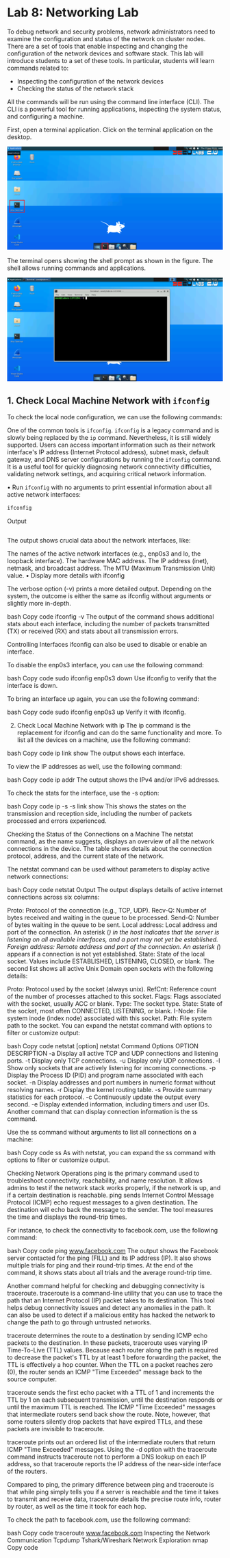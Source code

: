 # Lab 8: Networking Lab

To debug network and security problems, network administrators need to examine the configuration and status of the network on cluster nodes. There are a set of tools that enable inspecting and changing the configuration of the network devices and software stack. This lab will introduce students to a set of these tools. In particular, students will learn commands related to:

- Inspecting the configuration of the network devices
- Checking the status of the network stack

All the commands will be run using the command line interface (CLI). The CLI is a powerful tool for running applications, inspecting the system status, and configuring a machine.

First, open a terminal application. Click on the terminal application on the desktop.

![](images/lab1_fig1.png)

The terminal opens showing the shell prompt as shown in the figure. The shell allows running commands and applications.

![](images/lab1_fig2.png)

## 1. Check Local Machine Network with `ifconfig`

To check the local node configuration, we can use the following commands:

One of the common tools is `ifconfig`. `ifconfig` is a legacy command and is slowly being replaced by the `ip` command. Nevertheless, it is still widely supported. Users can access important information such as their network interface's IP address (Internet Protocol address), subnet mask, default gateway, and DNS server configurations by running the `ifconfig` command. It is a useful tool for quickly diagnosing network connectivity difficulties, validating network settings, and acquiring critical network information.

• Run `ifconfig` with no arguments to print essential information about all active network interfaces:

```bash
ifconfig
```

Output
```

```
The output shows crucial data about the network interfaces, like:

The names of the active network interfaces (e.g., enp0s3 and lo, the loopback interface).
The hardware MAC address.
The IP address (inet), netmask, and broadcast address.
The MTU (Maximum Transmission Unit) value.
• Display more details with ifconfig

The verbose option (-v) prints a more detailed output. Depending on the system, the outcome is either the same as ifconfig without arguments or slightly more in-depth.

bash
Copy code
ifconfig -v
The output of the command shows additional stats about each interface, including the number of packets transmitted (TX) or received (RX) and stats about all transmission errors.

Controlling Interfaces
ifconfig can also be used to disable or enable an interface.

To disable the enp0s3 interface, you can use the following command:

bash
Copy code
sudo ifconfig enp0s3 down
Use ifconfig to verify that the interface is down.

To bring an interface up again, you can use the following command:

bash
Copy code
sudo ifconfig enp0s3 up
Verify it with ifconfig.

2. Check Local Machine Network with ip
The ip command is the replacement for ifconfig and can do the same functionality and more. To list all the devices on a machine, use the following command:

bash
Copy code
ip link show
The output shows each interface.

To view the IP addresses as well, use the following command:

bash
Copy code
ip addr
The output shows the IPv4 and/or IPv6 addresses.

To check the stats for the interface, use the -s option:

bash
Copy code
ip -s -s link show
This shows the states on the transmission and reception side, including the number of packets processed and errors experienced.

Checking the Status of the Connections on a Machine
The netstat command, as the name suggests, displays an overview of all the network connections in the device. The table shows details about the connection protocol, address, and the current state of the network.

The netstat command can be used without parameters to display active network connections:

bash
Copy code
netstat
Output
The output displays details of active internet connections across six columns:

Proto: Protocol of the connection (e.g., TCP, UDP).
Recv-Q: Number of bytes received and waiting in the queue to be processed.
Send-Q: Number of bytes waiting in the queue to be sent.
Local address: Local address and port of the connection. An asterisk (*) in the host indicates that the server is listening on all available interfaces, and a port may not yet be established.
Foreign address: Remote address and port of the connection. An asterisk (*) appears if a connection is not yet established.
State: State of the local socket. Values include ESTABLISHED, LISTENING, CLOSED, or blank.
The second list shows all active Unix Domain open sockets with the following details:

Proto: Protocol used by the socket (always unix).
RefCnt: Reference count of the number of processes attached to this socket.
Flags: Flags associated with the socket, usually ACC or blank.
Type: The socket type.
State: State of the socket, most often CONNECTED, LISTENING, or blank.
I-Node: File system inode (index node) associated with this socket.
Path: File system path to the socket.
You can expand the netstat command with options to filter or customize output:

bash
Copy code
netstat [option]
netstat Command Options
OPTION	DESCRIPTION
-a	Display all active TCP and UDP connections and listening ports.
-t	Display only TCP connections.
-u	Display only UDP connections.
-l	Show only sockets that are actively listening for incoming connections.
-p	Display the Process ID (PID) and program name associated with each socket.
-n	Display addresses and port numbers in numeric format without resolving names.
-r	Display the kernel routing table.
-s	Provide summary statistics for each protocol.
-c	Continuously update the output every second.
-e	Display extended information, including timers and user IDs.
Another command that can display connection information is the ss command.

Use the ss command without arguments to list all connections on a machine:

bash
Copy code
ss
As with netstat, you can expand the ss command with options to filter or customize output.

Checking Network Operations
ping is the primary command used to troubleshoot connectivity, reachability, and name resolution. It allows admins to test if the network stack works properly, if the network is up, and if a certain destination is reachable. ping sends Internet Control Message Protocol (ICMP) echo request messages to a given destination. The destination will echo back the message to the sender. The tool measures the time and displays the round-trip times.

For instance, to check the connectivity to facebook.com, use the following command:

bash
Copy code
ping www.facebook.com
The output shows the Facebook server contacted for the ping (FILL) and its IP address (IP). It also shows multiple trials for ping and their round-trip times. At the end of the command, it shows stats about all trials and the average round-trip time.

Another command helpful for checking and debugging connectivity is traceroute. traceroute is a command-line utility that you can use to trace the path that an Internet Protocol (IP) packet takes to its destination. This tool helps debug connectivity issues and detect any anomalies in the path. It can also be used to detect if a malicious entity has hacked the network to change the path to go through untrusted networks.

traceroute determines the route to a destination by sending ICMP echo packets to the destination. In these packets, traceroute uses varying IP Time-To-Live (TTL) values. Because each router along the path is required to decrease the packet's TTL by at least 1 before forwarding the packet, the TTL is effectively a hop counter. When the TTL on a packet reaches zero (0), the router sends an ICMP "Time Exceeded" message back to the source computer.

traceroute sends the first echo packet with a TTL of 1 and increments the TTL by 1 on each subsequent transmission, until the destination responds or until the maximum TTL is reached. The ICMP "Time Exceeded" messages that intermediate routers send back show the route. Note, however, that some routers silently drop packets that have expired TTLs, and these packets are invisible to traceroute.

traceroute prints out an ordered list of the intermediate routers that return ICMP "Time Exceeded" messages. Using the -d option with the traceroute command instructs traceroute not to perform a DNS lookup on each IP address, so that traceroute reports the IP address of the near-side interface of the routers.

Compared to ping, the primary difference between ping and traceroute is that while ping simply tells you if a server is reachable and the time it takes to transmit and receive data, traceroute details the precise route info, router by router, as well as the time it took for each hop.

To check the path to facebook.com, use the following command:

bash
Copy code
traceroute www.facebook.com
Inspecting the Network Communication
Tcpdump
Tshark/Wireshark
Network Exploration
nmap
Copy code





